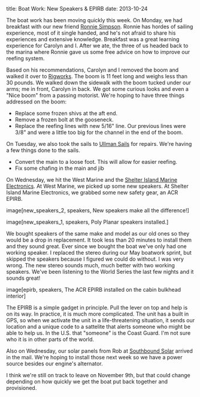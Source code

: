 title: Boat Work: New Speakers & EPIRB
date: 2013-10-24

The boat work has been moving quickly this week.  On Monday, we had breakfast
with our new friend [Ronnie Simpson](http://www.openbluehorizon.com/).  Ronnie
has hordes of sailing experience, most of it single handed, and he's not afraid
to share his experiences and extensive knowledge.  Breakfast was a great
learning experience for Carolyn and I.  After we ate, the three of us headed back
to the marina where Ronnie gave us some free advice on how to improve our reefing
system.

Based on his recommendations, Carolyn and I removed the boom and walked it over
to [Rigworks](http://www.rigworks.com/).  The boom is 11 feet long and weighs
less than 30 pounds.  We walked down the sidewalk with the boom tucked under
our arms; me in front, Carolyn in back.  We got some curious looks and even a
"Nice boom" from a passing motorist.  We're hoping to have three things
addressed on the boom:

- Replace some frozen shivs at the aft end.
- Remove a frozen bolt at the gooseneck.
- Replace the reefing lines with new 5/16" line. Our previous lines were 3/8"
  and were a little too big for the channel in the end of the boom.

On Tuesday, we also took the sails to [Ullman
Sails](http://www.ullmansailssandiego.com/) for repairs.  We're having a few 
things done to the sails.

- Convert the main to a loose foot.  This will allow for easier reefing.
- Fix some chafing in the main and jib

On Wednesday, we hit the West Marine and the [Shelter Island Marine
Electronics](http://www.shelterislandmarineelectronics.com/).  At West Marine,
we picked up some new speakers.  At Shelter Island Marine Electronics, we grabbed
some new safety gear, an ACR EPIRB.

image[new_speakers_2, speakers, New speakers make all the difference!]

image[new_speakers_1, speakers, Poly Planar speakers installed.]

We bought speakers of the same make and model as our old ones so they would be a
drop in replacement.  It took less than 20 minutes to install them and they
sound great.  Ever since we bought the boat we've only had one working speaker.
I replaced the stereo during our May boatwork sprint, but skipped the speakers
because I figured we could do without.  I was very wrong.  The new stereo
sounds much, much better with two working speakers.  We've been listening to
the World Series the last few nights and it sounds great!

image[epirb, speakers, The ACR EPIRB installed on the cabin bulkhead interior]

The EPIRB is a simple gadget in principle.  Pull the lever on top and help is
on its way.  In practice, it is much more complicated.  The unit has a built in
GPS, so when we activate the unit in a life-threatening situation, it sends our
location and a unique code to a sattelite that alerts someone who might be able
to help us.  In the U.S. that "someone" is the Coast Guard. I'm not sure who it
is in other parts of the world.

Also on Wednesday, our solar panels from Rob at [Southbound
Solar](http://southboundsolar.com) arrived in the mail.  We're hoping to
install those next week so we have a power source besides our engine's
alternator.

I think we're still on track to leave on November 9th, but that could change
depending on how quickly we get the boat put back together and provisioned.

